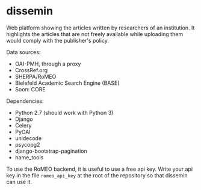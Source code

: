 dissemin
================

Web platform showing the articles written by researchers of an institution.
It highlights the articles that are not freely available while uploading them would comply with the publisher's policy.

Data sources:
* OAI-PMH, through a proxy
* CrossRef.org
* SHERPA/RoMEO
* Bielefeld Academic Search Engine (BASE)
* Soon: CORE

Dependencies:
* Python 2.7 (should work with Python 3)
* Django
* Celery
* PyOAI
* unidecode
* psycopg2
* django-bootstrap-pagination
* name\_tools

To use the RoMEO backend, it is useful to use a free api key. Write your api key in
the file `romeo_api_key` at the root of the repository so that dissemin can use it.

